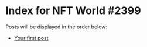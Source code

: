 # Index for NFT World #2399
Posts will be displayed in the order below:

- [Your first post](./001-first.md)

